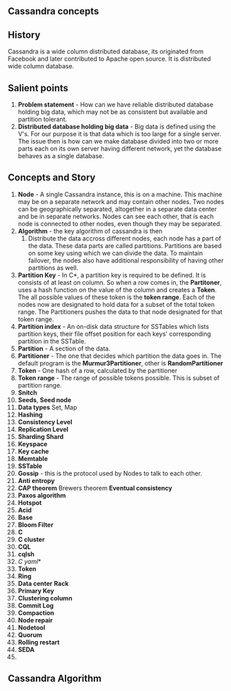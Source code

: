 ## Cassandra concepts

## History
Cassandra is a wide column distributed database, its originated from Facebook and later contributed to Apache open source.  It is distributed wide column database. 

## Salient points
1. **Problem statement** - How can we have  reliable distributed database holding big data, which may not be as consistent but available and partition tolerant. 
2. **Distributed database holding big data** - Big data is defined using the V's. For our purpose it is that data which is too large for a single server. The issue then is how can we make database divided into two or more parts each on its own server having different network, yet the database behaves as a single database. 

## Concepts  and Story
1. **Node** - A single Cassandra instance, this is on a machine. This machine may be on a separate  network and may contain other nodes. Two nodes can be geographically separated, altogether in a separate data center and be in separate networks. Nodes can see each other, that is each node is connected to other nodes, even though they may be separated.  
2. **Algorithm** - the key algorithm of cassandra is then 
	1. Distribute the data accross different nodes, each node has a part of the data. These data parts are called partitions. Partitions are based on some key using which we can divide the data. To maintain failover, the nodes also have additional responsibility of having other partitions as well.  
3. **Partition Key** - In C*, a partition key is required to be defined. It is consists of at least on column. So when a row comes in, the **Partitoner**, uses a hash function on the value of the column and creates a **Token**. The all possible values of these token is the **token range**.  Each of the nodes now are designated to hold data for a subset of the total token range. The Partitioners pushes the data to that node designated for that token range.  
4. **Partition index** - An on-disk data structure for SSTables which lists partition keys, their file offset position for each keys' corresponding partition in the SSTable.
5. **Partition** - A section of the data. 
6. **Partitioner** - The one that decides which partition the data goes in. The default program is the **Murmur3Partitioner**, other is **RandomPartitioner**
7. **Token** - One hash of a row, calculated by the partitioner
8. **Token range** - The range of possible tokens possible. This is subset of partition range.
9. **Snitch**
10. **Seeds**, **Seed node**
11. **Data types** Set, Map 	
12. **Hashing**
13. **Consistency Level**
14. **Replication Level**
15. **Sharding Shard**
16. **Keyspace**
17.  **Key cache**
18. **Memtable** 
19.  **SSTable**
20. **Gossip** - this is the protocol used by Nodes to talk to each other.
21. **Anti entropy**
22. **CAP theorem** Brewers theorem **Eventual consistency**
23. **Paxos algorithm**
24. **Hotspot**
25. **Acid**
26. **Base**
27. **Bloom Filter**
28. **C**
29. **C cluster**
30. **CQL**
31. **cqlsh**
32. **C* yaml**
33. **Token**
34. **Ring**
35. **Data center** **Rack**
36. **Primary Key**
37. **Clustering column**
38. **Commit Log**
39. **Compaction**
40. **Node repair**
41. **Nodetool**
42. **Quorum**
43. **Rolling restart**
44. **SEDA**
45. 

## Cassandra Algorithm
<!--stackedit_data:
eyJoaXN0b3J5IjpbNTgyMTEzMTQyLC01NDc4OTE3NDUsMTk4Mj
k1ODI5Nyw4MjYwNDQxNDYsLTEyODI5NTk3NzQsLTQ5NjY3Mzcw
NSwtNTQ3NzU0MDI4LC0xNTY5NDg0OTg1LC03MzA0NzczNzgsMT
UzNTIxMjc0OSw2MTc4OTQ2OTYsLTE2NDMwNTk0NTFdfQ==
-->
